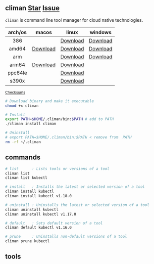 <script async defer src="https://buttons.github.io/buttons.js"></script>

## climan <a class="github-button" href="https://github.com/ghokun/climan" data-icon="octicon-star" data-size="large" data-show-count="true" aria-label="Star ghokun/climan on GitHub">Star</a> <a class="github-button" href="https://github.com/ghokun/climan/issues" data-icon="octicon-issue-opened" data-size="large" data-show-count="true" aria-label="Issue ghokun/climan on GitHub">Issue</a>
`climan` is command line tool manager for cloud native technologies.

<table>
   <thead>
      <tr>
         <th style="text-align:center">arch/os</th>
         <th style="text-align:center">macos</th>
         <th style="text-align:center">linux</th>
         <th style="text-align:center">windows</th>
      </tr>
   </thead>
   <tbody>
      <tr>
         <td style="text-align:center">386</td>
         <td style="text-align:center"></td>
         <td style="text-align:center"><a href="https://github.com/ghokun/climan/releases/latest/download/climan-linux-386">Download</a></td>
         <td style="text-align:center"><a href="https://github.com/ghokun/climan/releases/latest/download/climan-windows-386.exe">Download</a></td>
      </tr>
      <tr>
         <td style="text-align:center">amd64</td>
         <td style="text-align:center"><a href="https://github.com/ghokun/climan/releases/latest/download/climan-darwin-amd64">Download</a></td>
         <td style="text-align:center"><a href="https://github.com/ghokun/climan/releases/latest/download/climan-linux-amd64">Download</a></td>
         <td style="text-align:center"><a href="https://github.com/ghokun/climan/releases/latest/download/climan-windows-amd64.exe">Download</a></td>
      </tr>
      <tr>
         <td style="text-align:center">arm</td>
         <td style="text-align:center"></td>
         <td style="text-align:center"><a href="https://github.com/ghokun/climan/releases/latest/download/climan-linux-arm">Download</a></td>
         <td style="text-align:center"><a href="https://github.com/ghokun/climan/releases/latest/download/climan-windows-arm.exe">Download</a></td>
      </tr>
      <tr>
         <td style="text-align:center">arm64</td>
         <td style="text-align:center"><a href="https://github.com/ghokun/climan/releases/latest/download/climan-darwin-arm64">Download</a></td>
         <td style="text-align:center"><a href="https://github.com/ghokun/climan/releases/latest/download/climan-linux-arm64">Download</a></td>
         <td style="text-align:center"></td>
      </tr>
      <tr>
         <td style="text-align:center">ppc64le</td>
         <td style="text-align:center"></td>
         <td style="text-align:center"><a href="https://github.com/ghokun/climan/releases/latest/download/climan-linux-ppc64le">Download</a></td>
         <td style="text-align:center"></td>
      </tr>
      <tr>
         <td style="text-align:center">s390x</td>
         <td style="text-align:center"></td>
         <td style="text-align:center"><a href="https://github.com/ghokun/climan/releases/latest/download/climan-linux-s390x">Download</a></td>
         <td style="text-align:center"></td>
      </tr>
   </tbody>
</table>

<sup>[Checksums](https://github.com/ghokun/climan/releases/latest/download/climan-checksums.txt)</sup>

```bash
# Download binary and make it executable
chmod +x climan

# Install
export PATH=$HOME/.climan/bin:$PATH # add to PATH
./climan install climan

# Uninstall
# export PATH=$HOME/.climan/bin:$PATH < remove from  PATH
rm -rf ~/.climan
```
## commands
```bash
# list      : Lists tools or versions of a tool
climan list
climan list kubectl

# install   : Installs the latest or selected version of a tool
climan install kubectl
climan install kubectl v1.18.0

# uninstall : Uninstalls the latest or selected version of a tool
climan uninstall kubectl
climan uninstall kubectl v1.17.0

# default   : Sets default version of a tool
climan default kubectl v1.16.0

# prune     : Uninstalls non-default versions of a tool
climan prune kubectl
```
## tools
